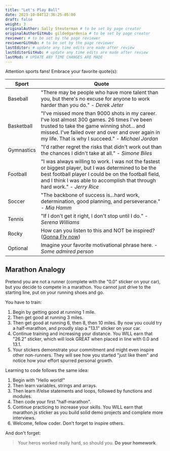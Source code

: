 ```yaml
---
title: "Let's Play Ball"
date: 2023-10-04T12:36:25-05:00
draft: false
weight: 3
originalAuthor: Sally Steuterman # to be set by page creator
originalAuthorGitHub: gildedgardenia # to be set by page creator
reviewer: # to be set by the page reviewer
reviewerGitHub: # to be set by the page reviewer
lastEditor: # update any time edits are made after review
lastEditorGitHub: # update any time edits are made after review
lastMod: # UPDATE ANY TIME CHANGES ARE MADE
---
```


Attention sports fans! Embrace your favorite quote(s):

| Sport | Quote |
|-------|-------|
| Baseball | "There may be people who have more talent than you, but there's no excuse for anyone to work harder than you do." - *Derek Jeter* |
| Basketball | "I've missed more than 9000 shots in my career. I've lost almost 300 games. 26 times I've been trusted to take the game winning shot... and missed. I've failed over and over and over again in my life. That is why I succeed." - *Michael Jordan* |
| Gymnastics | "I'd rather regret the risks that didn't work out than the chances I didn't take at all." - *Simone Biles* |
| Football | "I was always willing to work. I was not the fastest or biggest player, but I was determined to be the best football player I could be on the football field, and I think I was able to accomplish that through hard work." - *Jerry Rice* |
| Soccer | "The backbone of success is...hard work, determination, good planning, and perseverance." - *Mia Hamm* |
| Tennis | "If I don't get it right, I don't stop until I do." - *Serena Williams* |
| Rocky | How can you listen to this and NOT be inspired? ([Gonna Fly now](https://www.youtube.com/watch?v=ioE_O7Lm0I4/)) |
| Optional | Imagine your favorite motivational phrase here. - *Some admired person* |

## Marathon Analogy

Pretend you are not a runner (complete with the "0.0" sticker on your car),
but you decide to compete in a marathon. You cannot just drive to the
starting line, put on your running shoes and go.

You have to train:

1. Begin by getting good at running 1 mile.
1. Then get good at running 3 miles.
1. Then get good at running 6, then 8, then 10 miles. By now you could try a
   half-marathon, and proudly slap a "13.1" sticker on your car.
1. Continue training and increasing your distance. You WILL earn that "26.2"
   sticker, which will look GREAT when placed in line with 0.0 and 13.1.
1. Your stickers demonstrate your commitment and might even inspire other
   non-runners. They will see how you started "just like them" and notice how
   your effort spurred personal growth.

Learning to code follows the same idea:

1. Begin with "Hello world!"
1. Then learn variables, strings and arrays.
1. Then learn if/else statements and loops, followed by functions and modules.
1. Then code your first "half-marathon".
1. Continue practicing to increase your skills. You WILL earn that
   marathon.js sticker as you build solid demo projects and complete more
   interviews.
1. Welcome, fellow coder. Don't forget to inspire others.

And don't forget:

> Your heros worked really hard, so should you.  **Do your homework**.